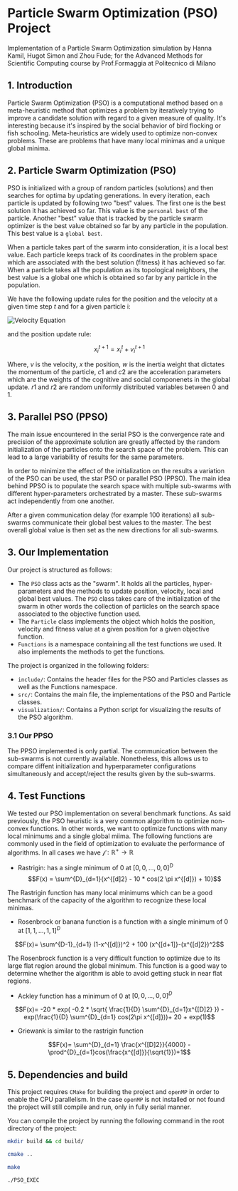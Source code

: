 # Particle Swarm Optimization (PSO) Project
Implementation of a Particle Swarm Optimization simulation by Hanna Kamil, Hugot Simon and Zhou Fude; for the Advanced Methods for Scientific Computing course by Prof.Formaggia at Politecnico di Milano 

## 1. Introduction
Particle Swarm Optimization (PSO) is a computational method based on a meta-heuristic method that optimizes a problem by iteratively trying to improve a candidate solution with regard to a given measure of quality. It's interesting because it's inspired by the social behavior of bird flocking or fish schooling. Meta-heuristics are widely used to optimize non-convex problems. These are problems that have many local minimas and a unique global minima. 

## 2. Particle Swarm Optimization (PSO)
PSO is initialized with a group of random particles (solutions) and then searches for optima by updating generations. In every iteration, each particle is updated by following two "best" values. The first one is the best solution it has achieved so far. This value is the `personal best` of the particle. Another "best" value that is tracked by the particle swarm optimizer is the best value obtained so far by any particle in the population. This best value is a `global best`.

When a particle takes part of the swarm into consideration, it is a local best value. Each particle keeps track of its coordinates in the problem space which are associated with the best solution (fitness) it has achieved so far. When a particle takes all the population as its topological neighbors, the best value is a global one which is obtained so far by any particle in the population.

We have the following update rules for the position and the velocity at a given time step $t$ and for a given particle i:

![Velocity Equation](https://latex.codecogs.com/svg.image?v_i^{t+1}&space;=&space;\underbrace{w&space;\cdot&space;v_i^t}_{\text{inertia}}&space;&plus;&space;\underbrace{c_1&space;r_1&space;(pBest_i^t&space;-&space;x_i^t)}_{\text{cognitive}}&space;&plus;&space;\underbrace{c_2&space;r_2&space;(gBest_i^t&space;-&space;x_i^t)}_{\text{social}})



and the position update rule:

$$x^{t+1}_{i}=x^{t}_{i}+v^{t+1}_{i}$$

Where, $v$ is the velocity, $x$ the position, $w$ is the inertia weight that dictates the momentum of the particle, $c1$ and $c2$ are the acceleration parameters which are the weights of the cognitive and social componenets in the global update. $r1$ and $r2$ are random uniformly distributed variables between 0 and 1. 

## 3. Parallel PSO (PPSO)
The main issue encountered in the serial PSO is the convergence rate and precision of the approximate solution are greatly affected by the random initialization of the particles onto the search space of the problem. This can lead to a large variability of results for the same parameters.

In order to minimize the effect of the initialization on the results a variation of the PSO can be used, the star PSO or parallel PSO (PPSO). The main idea behind PPSO is to populate the search space with multiple sub-swarms with different hyper-parameters orchestrated by a master. These sub-swarms act independently from one another. 

After a given communication delay (for example 100 iterations) all sub-swarms communicate their global best values to the master. The best overall global value is then set as the new directions for all sub-swarms.  

## 3. Our Implementation
Our project is structured as follows: 
- The `PSO` class acts as the "swarm". It holds all the particles, hyper-parameters and the methods to update position, velocity, local and global best values.
  The `PSO` class takes care of the initialization of the swarm in other words the collection of particles on the search space associated to the objective function used. 
- The `Particle` class implements the object which holds the position, velocity and fitness value at a given position for a given objective function.
- `Functions` is a namespace containing all the test functions we used. It also implements the methods to get the functions.   

The project is organized in the following folders:
- `include/`: Contains the header files for the PSO and Particles classes as well as  the Functions namespace.
- `src/`: Contains the main file, the implementations of the PSO and Particle classes.
- `visualization/`: Contains a Python script for visualizing the results of the PSO algorithm.

### 3.1 Our PPSO
The PPSO implemented is only partial. The communication between the sub-swarms is not currently available. Nonetheless, this allows us to compare diffent initialization and hyperparameter configurations simultaneously and accept/reject the results given by the sub-swarms. 

## 4. Test Functions
We tested our PSO implementation on several benchmark functions. As said previously, the PSO heuristic is a very common algorithm to optimize non-convex functions. In other words, we want to optimize functions with many local minimums and a single global miima. The following functions are commonly used in the field of optimization to evaluate the performance of algorithms. In all cases we have $\mathcal f : \mathbb R^+ \rightarrow \mathbb R$

- Rastrigin: has a single minimum of 0 at $[0,0,...,0,0]^{D}$
$$F(x) = \sum^{D}_{d=1}{x^{[d]2} - 10 * cos(2 \pi x^{[d]}) + 10}$$

The Rastrigin function has many local minimums which can be a good benchmark of the capacity of the algorithm to recognize these local minimas. 

- Rosenbrock or banana function is a function with a single minimum of 0 at $[1,1,...,1,1]^{D}$

$$F(x)= \sum^{D-1}_{d=1} (1-x^{[d]})^2 + 100 (x^{[d+1]}-(x^{[d]2})^2$$

The Rosenbrock function is a very difficult function to optimize due to its large flat region around the global minimum. This function is a good way to determine whether the algorithm is able to avoid getting stuck in near flat regions.

- Ackley function has a minimum of 0 at $[0,0,...,0,0]^{D}$

$$F(x)= -20 * exp( -0.2 * \sqrt{ \frac{1}{D} \sum^{D}_{d=1}x^{[D]2} }) - exp(\frac{1}{D} \sum^{D}_{d=1} cos(2\pi x^{[d]}))+ 20 + exp(1)$$

- Griewank is similar to the rastrigin function 

$$F(x)= \sum^{D}_{d=1} \frac{x^{[D]2}}{4000} - \prod^{D}_{d=1}cos(\frac{x^{[d]}}{\sqrt{1}})+1$$

## 5. Dependencies and build
This project requires `CMake` for building the project and `openMP` in order to enable the CPU parallelism.
In the case `openMP` is not installed or not found the project will still compile and run, only in fully serial manner.   

You can compile the project by running the following command in the root directory of the project:

```sh
mkdir build && cd build/ 
```
```sh
cmake ..
```
```sh
make
```
```sh
./PSO_EXEC 
```
